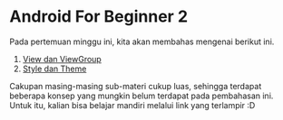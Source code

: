# Android For Beginner 2

Pada pertemuan minggu ini, kita akan membahas mengenai berikut ini.

1. [View dan ViewGroup](Sub-Materi/ViewViewGroup/ViewViewGroup.md)
2. [Style dan Theme](Sub-Materi/StyleTheme/StyleTheme.md)

Cakupan masing-masing sub-materi cukup luas, sehingga terdapat beberapa konsep yang mungkin belum terdapat pada pembahasan ini. Untuk itu, kalian bisa belajar mandiri melalui link yang terlampir :D
